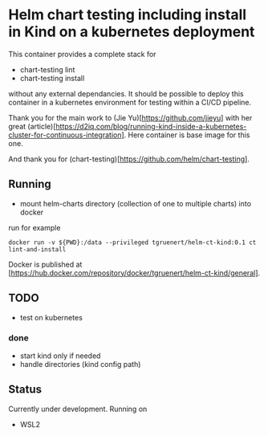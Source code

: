 # Helm chart testing including install in Kind on a kubernetes deployment

This container provides a complete stack for 
* chart-testing lint
* chart-testing install

without any external dependancies. It should be possible to deploy this container in a kubernetes environment for testing 
within a CI/CD pipeline.

Thank you for the main work to (Jie Yu)[https://github.com/jieyu] with her great (article)[https://d2iq.com/blog/running-kind-inside-a-kubernetes-cluster-for-continuous-integration].
Here container is base image for this one.

And thank you for (chart-testing)[https://github.com/helm/chart-testing].

## Running

* mount helm-charts directory (collection of one to multiple charts) into docker

run for example
```
docker run -v ${PWD}:/data --privileged tgruenert/helm-ct-kind:0.1 ct lint-and-install
```

Docker is published at [https://hub.docker.com/repository/docker/tgruenert/helm-ct-kind/general].

## TODO
- test on kubernetes

### done
- start kind only if needed
- handle directories (kind config path)

## Status

Currently under development. Running on
* WSL2